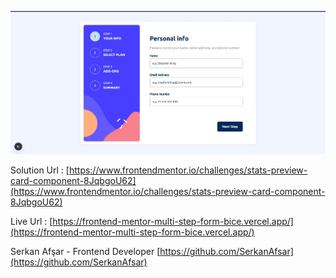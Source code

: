 ![App Screenshot](./public/images/screenshot.jpg)

Solution Url : [https://www.frontendmentor.io/challenges/stats-preview-card-component-8JqbgoU62](https://www.frontendmentor.io/challenges/stats-preview-card-component-8JqbgoU62)

Live Url : [https://frontend-mentor-multi-step-form-bice.vercel.app/](https://frontend-mentor-multi-step-form-bice.vercel.app/)

Serkan Afşar - Frontend Developer [https://github.com/SerkanAfsar](https://github.com/SerkanAfsar)
